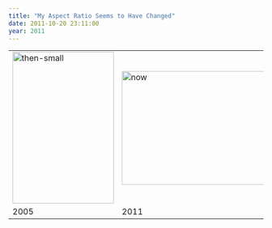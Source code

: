 ```yaml
---
title: "My Aspect Ratio Seems to Have Changed"
date: 2011-10-20 23:11:00
year: 2011
---
```

<table class="centered center">
<tbody>
<tr>
<td><img alt="then-small" src="{{'/files/2011/10/then-small-200x300.jpg' | relative_url}}" width="200" height="300" class="centered"></td>
<td><img alt="now" src="{{'/files/2011/10/now-300x225.jpg' | relative_url}}" width="300" height="225" class="centered"></td>
</tr>
<tr>
<td>2005</td>
<td>2011</td>
</tr>
</tbody>
</table>
